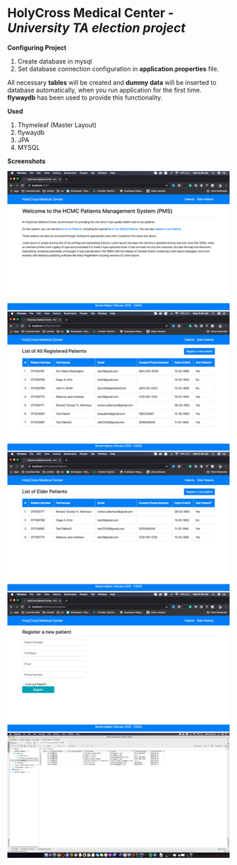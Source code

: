 # HolyCross Medical Center - _University TA election project_


**Configuring Project** 

1. Create database in mysql
2. Set database connection configuration in **application.properties** file.

All necessary **tables** will be created and **dummy data** will be inserted to database automatically, when you run application for the first time. 
**flywaydb** has been used to provide this functionality.


**Used**

1. Thymeleaf (Master Layout)
2. flywaydb
3. JPA
4. MYSQL 


**Screenshots**


![Home Screen](/screenshots/Screen1.png)
![All Patients List](/screenshots/Screen2.png)
![Only Elder Patients List](/screenshots/Screen3.png)
![Patient Registration](/screenshots/Screen4.png)
![Database](/screenshots/Screen5.png)
